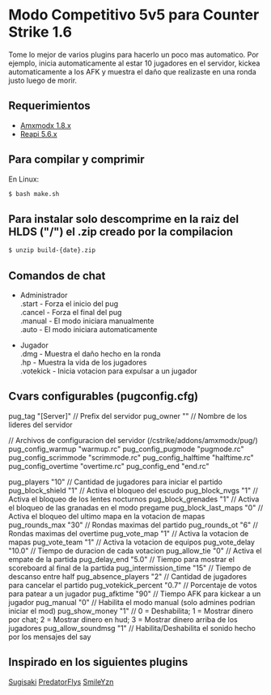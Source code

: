 # Modo Competitivo 5v5 para Counter Strike 1.6

Tome lo mejor de varios plugins para hacerlo un poco mas automatico. Por ejemplo, inicia automaticamente al estar 10 jugadores en el servidor, kickea automaticamente a los AFK y muestra el daño que realizaste en una ronda justo luego de morir.

## Requerimientos

- [Amxmodx 1.8.x](https://www.amxmodx.org/)
- [Reapi 5.6.x](https://github.com/s1lentq/reapi)

## Para compilar y comprimir

En Linux: 

```bash
$ bash make.sh
```

## Para instalar solo descomprime en la raiz del HLDS ("/") el .zip creado por la compilacion 

```bash
$ unzip build-{date}.zip
```

## Comandos de chat

- Administrador<br>
	.start		- Forza el inicio del pug<br>
	.cancel		- Forza el final del pug<br>
	.manual		- El modo iniciara manualmente<br>
	.auto		- El modo iniciara automaticamente<br>

- Jugador<br>
	.dmg						- Muestra el daño hecho en la ronda<br>
	.hp							- Muestra la vida de los jugadores<br>
	.votekick <nombre> <razon>	- Inicia votacion para expulsar a un jugador<br>

## Cvars configurables (pugconfig.cfg)

pug_tag		"[Server]" // Prefix del servidor
pug_owner	"" // Nombre de los lideres del servidor

// Archivos de configuracion del servidor (/cstrike/addons/amxmodx/pug/)
pug_config_warmup		"warmup.rc"
pug_config_pugmode		"pugmode.rc"
pug_config_scrimmode	"scrimmode.rc"
pug_config_halftime		"halftime.rc"
pug_config_overtime		"overtime.rc"
pug_config_end			"end.rc"

pug_players			"10" // Cantidad de jugadores para iniciar el partido
pug_block_shield	"1" // Activa el bloqueo del escudo
pug_block_nvgs		"1" // Activa el bloqueo de los lentes nocturnos
pug_block_grenades	"1" // Activa el bloqueo de las granadas en el modo pregame
pug_block_last_maps "0" // Activa el bloqueo del ultimo mapa en la votacion de mapas
pug_rounds_max		"30" // Rondas maximas del partido
pug_rounds_ot		"6" // Rondas maximas del overtime
pug_vote_map		"1" // Activa la votacion de mapas
pug_vote_team		"1" // Activa la votacion de equipos
pug_vote_delay		"10.0" // Tiempo de duracion de cada votacion
pug_allow_tie		"0" // Activa el empate de la partida
pug_delay_end		"5.0" // Tiempo para mostrar el scoreboard al final de la partida
pug_intermission_time	"15" // Tiempo de descanso entre half
pug_absence_players		"2" // Cantidad de jugadores para cancelar el partido
pug_votekick_percent	"0.7" // Porcentaje de votos para patear a un jugador
pug_afktime				"90" // Tiempo AFK para kickear a un jugador
pug_manual				"0" // Habilita el modo manual (solo admines podrian iniciar el mod)
pug_show_money			"1" // 0 = Deshabilita; 1 = Mostrar dinero por chat; 2 = Mostrar dinero en hud; 3 = Mostrar dinero arriba de los jugadores
pug_allow_soundmsg		"1" // Habilita/Deshabilita el sonido hecho por los mensajes del say

## Inspirado en los siguientes plugins

[Sugisaki](https://amxmodx-es.com/Thread-Competitive-Face-it-Pick-Up-Game-PUG)
[PredatorFlys](https://amxmodx-es.com/Thread-Auto-Mix-YAP-Capitan-resubido)
[SmileYzn](https://github.com/SmileYzn/CS_PugMod)

